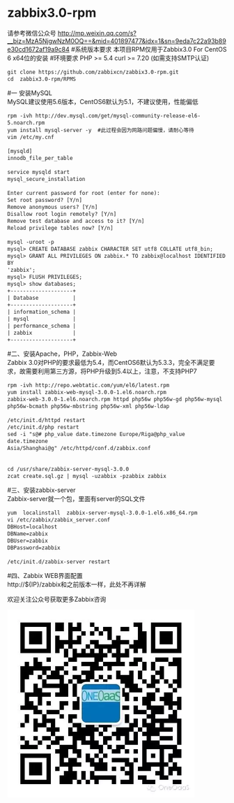 # zabbix3.0-rpm
请参考微信公众号 http://mp.weixin.qq.com/s?__biz=MzA5NjgwNzM0OQ==&mid=401897477&idx=1&sn=9eda7c22a93b89e30cd1672af19a9c84
#系统版本要求
本项目RPM仅用于Zabbix3.0 For CentOS 6 x64位的安装
#环境要求
PHP >= 5.4
curl >= 7.20 (如需支持SMTP认证)
```
git clone https://github.com/zabbixcn/zabbix3.0-rpm.git
cd  zabbix3.0-rpm/RPMS
```
#一 安装MySQL   
MySQL建议使用5.6版本，CentOS6默认为5.1，不建议使用，性能偏低
```
rpm -ivh http://dev.mysql.com/get/mysql-community-release-el6-5.noarch.rpm
yum install mysql-server -y  #此过程会因为网路问题偏慢，请耐心等待
vim /etc/my.cnf

[mysqld]
innodb_file_per_table

service mysqld start
mysql_secure_installation

Enter current password for root (enter for none):
Set root password? [Y/n]
Remove anonymous users? [Y/n]
Disallow root login remotely? [Y/n]
Remove test database and access to it? [Y/n]
Reload privilege tables now? [Y/n]

mysql -uroot -p
mysql> CREATE DATABASE zabbix CHARACTER SET utf8 COLLATE utf8_bin;
mysql> GRANT ALL PRIVILEGES ON zabbix.* TO zabbix@localhost IDENTIFIED BY
'zabbix';
mysql> FLUSH PRIVILEGES;
mysql> show databases;
+--------------------+     
| Database           |     
+--------------------+     
| information_schema |     
| mysql              |     
| performance_schema |     
| zabbix             |     
+--------------------+     
```
#二、安装Apache，PHP，Zabbix-Web   
Zabbix
3.0对PHP的要求最低为5.4，而CentOS6默认为5.3.3，完全不满足要求，故需要利用第三方源，将PHP升级到5.4以上，注意，不支持PHP7
```
rpm -ivh http://repo.webtatic.com/yum/el6/latest.rpm
yum install zabbix-web-mysql-3.0.0-1.el6.noarch.rpm
zabbix-web-3.0.0-1.el6.noarch.rpm httpd php56w php56w-gd php56w-mysql
php56w-bcmath php56w-mbstring php56w-xml php56w-ldap

/etc/init.d/httpd restart
/etc/init.d/php restart
sed -i "s@# php_value date.timezone Europe/Riga@php_value date.timezone
Asia/Shanghai@g" /etc/httpd/conf.d/zabbix.conf


cd /usr/share/zabbix-server-mysql-3.0.0
zcat create.sql.gz | mysql -uzabbix -pzabbix zabbix
```
#三、安装zabbix-server  
Zabbix-server就一个包，里面有server的SQL文件
```
yum  localinstall  zabbix-server-mysql-3.0.0-1.el6.x86_64.rpm
vi /etc/zabbix/zabbix_server.conf
DBHost=localhost
DBName=zabbix
DBUser=zabbix
DBPassword=zabbix

/etc/init.d/zabbix-server restart
```

#四、Zabbix WEB界面配置  
http://${IP}/zabbix和之前版本一样，此处不再详解

欢迎关注公众号获取更多Zabbix咨询

![image](imgs/oneoaas.png)
